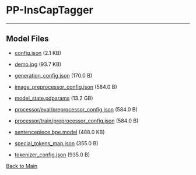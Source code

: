 
# PP-InsCapTagger
---



## Model Files

- [config.json](https://paddlenlp.bj.bcebos.com/models/community/paddlemix/PP-InsCapTagger/config.json) (2.1 KB)

- [demo.jpg](https://paddlenlp.bj.bcebos.com/models/community/paddlemix/PP-InsCapTagger/demo.jpg) (93.7 KB)

- [generation_config.json](https://paddlenlp.bj.bcebos.com/models/community/paddlemix/PP-InsCapTagger/generation_config.json) (170.0 B)

- [image_preprocessor_config.json](https://paddlenlp.bj.bcebos.com/models/community/paddlemix/PP-InsCapTagger/image_preprocessor_config.json) (584.0 B)

- [model_state.pdparams](https://paddlenlp.bj.bcebos.com/models/community/paddlemix/PP-InsCapTagger/model_state.pdparams) (13.2 GB)

- [processor/eval/preprocessor_config.json](https://paddlenlp.bj.bcebos.com/models/community/paddlemix/PP-InsCapTagger/processor/eval/preprocessor_config.json) (584.0 B)

- [processor/train/preprocessor_config.json](https://paddlenlp.bj.bcebos.com/models/community/paddlemix/PP-InsCapTagger/processor/train/preprocessor_config.json) (584.0 B)

- [sentencepiece.bpe.model](https://paddlenlp.bj.bcebos.com/models/community/paddlemix/PP-InsCapTagger/sentencepiece.bpe.model) (488.0 KB)

- [special_tokens_map.json](https://paddlenlp.bj.bcebos.com/models/community/paddlemix/PP-InsCapTagger/special_tokens_map.json) (355.0 B)

- [tokenizer_config.json](https://paddlenlp.bj.bcebos.com/models/community/paddlemix/PP-InsCapTagger/tokenizer_config.json) (935.0 B)


[Back to Main](../../)